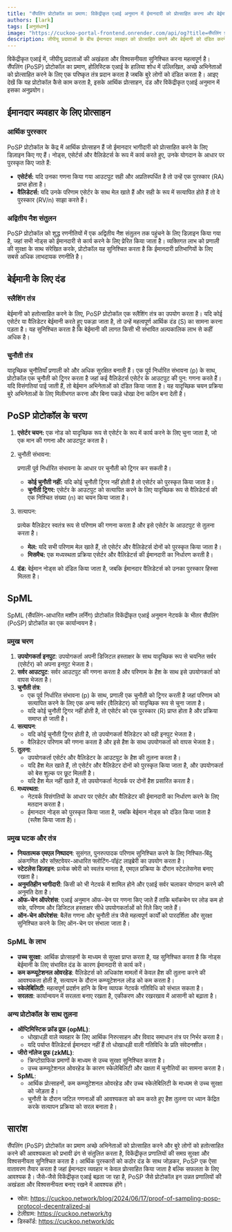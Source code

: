 ```yaml
---
title: "सैंपलिंग प्रोटोकॉल का प्रमाण: विकेंद्रीकृत एआई अनुमान में ईमानदारी को प्रोत्साहित करना और बेईमानी को दंडित करना"
authors: [lark]
tags: [अनुसंधान]
image: "https://cuckoo-portal-frontend.onrender.com/api/og?title=सैंपलिंग प्रोटोकॉल का प्रमाण: विकेंद्रीकृत एआई अनुमान में ईमानदारी को प्रोत्साहित करना और बेईमानी को दंडित करना"
description: जीपीयू प्रदाताओं के बीच ईमानदार व्यवहार को प्रोत्साहित करने और बेईमानी को दंडित करने के लिए सैंपलिंग (PoSP) प्रोटोकॉल के प्रमाण के अनूठे दृष्टिकोण के बारे में जानें, विकेंद्रीकृत एआई अनुमान प्रणालियों की सुरक्षा और विश्वसनीयता सुनिश्चित करना।
---
```


विकेंद्रीकृत एआई में, जीपीयू प्रदाताओं की अखंडता और विश्वसनीयता सुनिश्चित करना महत्वपूर्ण है। सैंपलिंग (PoSP) प्रोटोकॉल का प्रमाण, होलिस्टिक एआई के हालिया शोध में उल्लिखित, अच्छे अभिनेताओं को प्रोत्साहित करने के लिए एक परिष्कृत तंत्र प्रदान करता है जबकि बुरे लोगों को दंडित करता है। आइए देखें कि यह प्रोटोकॉल कैसे काम करता है, इसके आर्थिक प्रोत्साहन, दंड और विकेंद्रीकृत एआई अनुमान में इसका अनुप्रयोग।

## ईमानदार व्यवहार के लिए प्रोत्साहन

### आर्थिक पुरस्कार

PoSP प्रोटोकॉल के केंद्र में आर्थिक प्रोत्साहन हैं जो ईमानदार भागीदारी को प्रोत्साहित करने के लिए डिज़ाइन किए गए हैं। नोड्स, एसेर्टर्स और वैलिडेटर्स के रूप में कार्य करते हुए, उनके योगदान के आधार पर पुरस्कृत किए जाते हैं:

- **एसेर्टर्स:** यदि उनका गणना किया गया आउटपुट सही और अप्रतिस्पर्धित है तो उन्हें एक पुरस्कार (RA) प्राप्त होता है।
- **वैलिडेटर्स:** यदि उनके परिणाम एसेर्टर के साथ मेल खाते हैं और सही के रूप में सत्यापित होते हैं तो वे पुरस्कार (RV/n) साझा करते हैं।

### अद्वितीय नैश संतुलन

PoSP प्रोटोकॉल को शुद्ध रणनीतियों में एक अद्वितीय नैश संतुलन तक पहुंचने के लिए डिज़ाइन किया गया है, जहां सभी नोड्स को ईमानदारी से कार्य करने के लिए प्रेरित किया जाता है। व्यक्तिगत लाभ को प्रणाली की सुरक्षा के साथ संरेखित करके, प्रोटोकॉल यह सुनिश्चित करता है कि ईमानदारी प्रतिभागियों के लिए सबसे अधिक लाभदायक रणनीति है।

## बेईमानी के लिए दंड

### स्लैशिंग तंत्र

बेईमानी को हतोत्साहित करने के लिए, PoSP प्रोटोकॉल एक स्लैशिंग तंत्र का उपयोग करता है। यदि कोई एसेर्टर या वैलिडेटर बेईमानी करते हुए पकड़ा जाता है, तो उन्हें महत्वपूर्ण आर्थिक दंड (S) का सामना करना पड़ता है। यह सुनिश्चित करता है कि बेईमानी की लागत किसी भी संभावित अल्पकालिक लाभ से कहीं अधिक है।

### चुनौती तंत्र

यादृच्छिक चुनौतियाँ प्रणाली को और अधिक सुरक्षित बनाती हैं। एक पूर्व निर्धारित संभावना (p) के साथ, प्रोटोकॉल एक चुनौती को ट्रिगर करता है जहां कई वैलिडेटर्स एसेर्टर के आउटपुट की पुन: गणना करते हैं। यदि विसंगतियां पाई जाती हैं, तो बेईमान अभिनेताओं को दंडित किया जाता है। यह यादृच्छिक चयन प्रक्रिया बुरे अभिनेताओं के लिए मिलीभगत करना और बिना पकड़े धोखा देना कठिन बना देती है।

## PoSP प्रोटोकॉल के चरण

1. **एसेर्टर चयन:** एक नोड को यादृच्छिक रूप से एसेर्टर के रूप में कार्य करने के लिए चुना जाता है, जो एक मान की गणना और आउटपुट करता है।

2. चुनौती संभावना:

    प्रणाली पूर्व निर्धारित संभावना के आधार पर चुनौती को ट्रिगर कर सकती है।

   - **कोई चुनौती नहीं:** यदि कोई चुनौती ट्रिगर नहीं होती है तो एसेर्टर को पुरस्कृत किया जाता है।
   - **चुनौती ट्रिगर:** एसेर्टर के आउटपुट को सत्यापित करने के लिए यादृच्छिक रूप से वैलिडेटर्स की एक निश्चित संख्या (n) का चयन किया जाता है।

3. सत्यापन:

    प्रत्येक वैलिडेटर स्वतंत्र रूप से परिणाम की गणना करता है और इसे एसेर्टर के आउटपुट से तुलना करता है।

   - **मेल:** यदि सभी परिणाम मेल खाते हैं, तो एसेर्टर और वैलिडेटर्स दोनों को पुरस्कृत किया जाता है।
   - **मिसमैच:** एक मध्यस्थता प्रक्रिया एसेर्टर और वैलिडेटर्स की ईमानदारी का निर्धारण करती है।

4. **दंड:** बेईमान नोड्स को दंडित किया जाता है, जबकि ईमानदार वैलिडेटर्स को उनका पुरस्कार हिस्सा मिलता है।

## SpML

SpML (सैंपलिंग-आधारित मशीन लर्निंग) प्रोटोकॉल विकेंद्रीकृत एआई अनुमान नेटवर्क के भीतर सैंपलिंग (PoSP) प्रोटोकॉल का एक कार्यान्वयन है।

### प्रमुख चरण

1. **उपयोगकर्ता इनपुट**: उपयोगकर्ता अपनी डिजिटल हस्ताक्षर के साथ यादृच्छिक रूप से चयनित सर्वर (एसेर्टर) को अपना इनपुट भेजता है।
2. **सर्वर आउटपुट**: सर्वर आउटपुट की गणना करता है और परिणाम के हैश के साथ इसे उपयोगकर्ता को वापस भेजता है।
3. **चुनौती तंत्र**:
   - एक पूर्व निर्धारित संभावना (p) के साथ, प्रणाली एक चुनौती को ट्रिगर करती है जहां परिणाम को सत्यापित करने के लिए एक अन्य सर्वर (वैलिडेटर) को यादृच्छिक रूप से चुना जाता है।
   - यदि कोई चुनौती ट्रिगर नहीं होती है, तो एसेर्टर को एक पुरस्कार (R) प्राप्त होता है और प्रक्रिया समाप्त हो जाती है।
4. **सत्यापन**:
   - यदि कोई चुनौती ट्रिगर होती है, तो उपयोगकर्ता वैलिडेटर को वही इनपुट भेजता है।
   - वैलिडेटर परिणाम की गणना करता है और इसे हैश के साथ उपयोगकर्ता को वापस भेजता है।
5. **तुलना**:
   - उपयोगकर्ता एसेर्टर और वैलिडेटर के आउटपुट के हैश की तुलना करता है।
   - यदि हैश मेल खाते हैं, तो एसेर्टर और वैलिडेटर दोनों को पुरस्कृत किया जाता है, और उपयोगकर्ता को बेस शुल्क पर छूट मिलती है।
   - यदि हैश मेल नहीं खाते हैं, तो उपयोगकर्ता नेटवर्क पर दोनों हैश प्रसारित करता है।
6. **मध्यस्थता**:
   - नेटवर्क विसंगतियों के आधार पर एसेर्टर और वैलिडेटर की ईमानदारी का निर्धारण करने के लिए मतदान करता है।
   - ईमानदार नोड्स को पुरस्कृत किया जाता है, जबकि बेईमान नोड्स को दंडित किया जाता है (स्लैश किया जाता है)।

### प्रमुख घटक और तंत्र
- **नियतात्मक एमएल निष्पादन**: सुसंगत, पुनरुत्पादक परिणाम सुनिश्चित करने के लिए निश्चित-बिंदु अंकगणित और सॉफ़्टवेयर-आधारित फ्लोटिंग-पॉइंट लाइब्रेरी का उपयोग करता है।
- **स्टेटलेस डिज़ाइन**: प्रत्येक क्वेरी को स्वतंत्र मानता है, एमएल प्रक्रिया के दौरान स्टेटलेसनेस बनाए रखता है।
- **अनुमतिहीन भागीदारी**: किसी को भी नेटवर्क में शामिल होने और एआई सर्वर चलाकर योगदान करने की अनुमति देता है।
- **ऑफ-चेन ऑपरेशंस**: एआई अनुमान ऑफ-चेन पर गणना किए जाते हैं ताकि ब्लॉकचेन पर लोड कम हो सके, परिणाम और डिजिटल हस्ताक्षर सीधे उपयोगकर्ताओं को रिले किए जाते हैं।
- **ऑन-चेन ऑपरेशंस**: बैलेंस गणना और चुनौती तंत्र जैसे महत्वपूर्ण कार्यों को पारदर्शिता और सुरक्षा सुनिश्चित करने के लिए ऑन-चेन पर संभाला जाता है।

### SpML के लाभ
- **उच्च सुरक्षा**: आर्थिक प्रोत्साहनों के माध्यम से सुरक्षा प्राप्त करता है, यह सुनिश्चित करता है कि नोड्स बेईमानी के लिए संभावित दंड के कारण ईमानदारी से कार्य करें।
- **कम कम्प्यूटेशनल ओवरहेड**: वैलिडेटर्स को अधिकांश मामलों में केवल हैश की तुलना करने की आवश्यकता होती है, सत्यापन के दौरान कम्प्यूटेशनल लोड को कम करता है।
- **स्केलेबिलिटी**: महत्वपूर्ण प्रदर्शन हानि के बिना व्यापक नेटवर्क गतिविधि को संभाल सकता है।
- **सरलता**: कार्यान्वयन में सरलता बनाए रखता है, एकीकरण और रखरखाव में आसानी को बढ़ाता है।

### अन्य प्रोटोकॉल के साथ तुलना
- **ऑप्टिमिस्टिक फ्रॉड प्रूफ (opML)**:
  - धोखाधड़ी वाले व्यवहार के लिए आर्थिक निरुत्साहन और विवाद समाधान तंत्र पर निर्भर करता है।
  - यदि पर्याप्त वैलिडेटर्स ईमानदार नहीं हैं तो धोखाधड़ी वाली गतिविधि के प्रति संवेदनशील।
- **जीरो नॉलेज प्रूफ (zkML)**:
  - क्रिप्टोग्राफिक प्रमाणों के माध्यम से उच्च सुरक्षा सुनिश्चित करता है।
  - उच्च कम्प्यूटेशनल ओवरहेड के कारण स्केलेबिलिटी और दक्षता में चुनौतियों का सामना करता है।
- **SpML**:
  - आर्थिक प्रोत्साहनों, कम कम्प्यूटेशनल ओवरहेड और उच्च स्केलेबिलिटी के माध्यम से उच्च सुरक्षा को जोड़ता है।
  - चुनौती के दौरान जटिल गणनाओं की आवश्यकता को कम करते हुए हैश तुलना पर ध्यान केंद्रित करके सत्यापन प्रक्रिया को सरल बनाता है।

## सारांश

सैंपलिंग (PoSP) प्रोटोकॉल का प्रमाण अच्छे अभिनेताओं को प्रोत्साहित करने और बुरे लोगों को हतोत्साहित करने की आवश्यकता को प्रभावी ढंग से संतुलित करता है, विकेंद्रीकृत प्रणालियों की समग्र सुरक्षा और विश्वसनीयता सुनिश्चित करता है। आर्थिक पुरस्कारों को कठोर दंड के साथ जोड़कर, PoSP एक ऐसा वातावरण तैयार करता है जहां ईमानदार व्यवहार न केवल प्रोत्साहित किया जाता है बल्कि सफलता के लिए आवश्यक है। जैसे-जैसे विकेंद्रीकृत एआई बढ़ता जा रहा है, PoSP जैसे प्रोटोकॉल इन उन्नत प्रणालियों की अखंडता और विश्वसनीयता बनाए रखने में आवश्यक होंगे।

- स्रोत: https://cuckoo.network/blog/2024/06/17/proof-of-sampling-posp-protocol-decentralized-ai
- टेलीग्राम: https://cuckoo.network/tg
- डिस्कॉर्ड: https://cuckoo.network/dc
